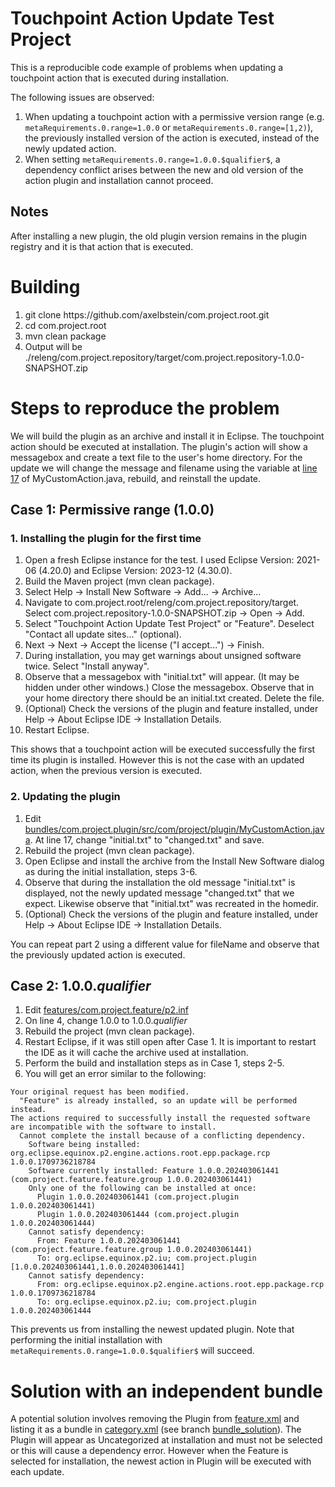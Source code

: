 # Touchpoint Action Update Test Project

This is a reproducible code example of problems when updating a touchpoint action that is executed during installation.

The following issues are observed:
1. When updating a touchpoint action with a permissive version range (e.g. `metaRequirements.0.range=1.0.0` or `metaRequirements.0.range=[1,2)`), the previously installed version of the action is executed, instead of the newly updated action.
2. When setting `metaRequirements.0.range=1.0.0.$qualifier$`, a dependency conflict arises between the new and old version of the action plugin and installation cannot proceed.

## Notes
After installing a new plugin, the old plugin version remains in the plugin registry and it is that action that is executed.

# Building

1. git clone htt<span>ps://github.com/axelbstein/com.project.root.git
2. cd com.project.root
3. mvn clean package
4. Output will be ./releng/com.project.repository/target/com.project.repository-1.0.0-SNAPSHOT.zip

# Steps to reproduce the problem

We will build the plugin as an archive and install it in Eclipse. The touchpoint action should be executed at installation. The plugin's action will show a messagebox and create a text file to the user's home directory. For the update we will change the message and filename using the variable at [line 17](https://github.com/axelbstein/com.project.root/blob/main/bundles/com.project.plugin/src/com/project/plugin/MyCustomAction.java#L17) of MyCustomAction.java, rebuild, and reinstall the update.

## Case 1: Permissive range (1.0.0)

### 1. Installing the plugin for the first time
1. Open a fresh Eclipse instance for the test. I used Eclipse Version: 2021-06 (4.20.0) and Eclipse Version: 2023-12 (4.30.0).
2. Build the Maven project (mvn clean package).
3. Select Help &rarr; Install New Software &rarr; Add... &rarr; Archive...
4. Navigate to com.project.root/releng/com.project.repository/target. Select com.project.repository-1.0.0-SNAPSHOT.zip &rarr; Open &rarr; Add.
5. Select "Touchpoint Action Update Test Project" or "Feature". Deselect "Contact all update sites..." (optional).
6. Next &rarr; Next &rarr; Accept the license ("I accept...") &rarr; Finish.
7. During installation, you may get warnings about unsigned software twice. Select "Install anyway".
8. Observe that a messagebox with "initial.txt" will appear. (It may be hidden under other windows.) Close the messagebox. Observe that in your home directory there should be an initial.txt created. Delete the file.
9. (Optional) Check the versions of the plugin and feature installed, under Help &rarr; About Eclipse IDE &rarr; Installation Details.
10. Restart Eclipse.

This shows that a touchpoint action will be executed successfully the first time its plugin is installed. However this is not the case with an updated action, when the previous version is executed.

### 2. Updating the plugin

1. Edit [bundles/com.project.plugin/src/com/project/plugin/MyCustomAction.java](https://github.com/axelbstein/com.project.root/blob/main/bundles/com.project.plugin/src/com/project/plugin/MyCustomAction.java#L17). At line 17, change "initial.txt" to "changed.txt" and save.
2. Rebuild the project (mvn clean package).
3. Open Eclipse and install the archive from the Install New Software dialog as during the initial installation, steps 3-6.
4. Observe that during the installation the old message "initial.txt" is displayed, not the newly updated message "changed.txt" that we expect. Likewise observe that "initial.txt" was recreated in the homedir.
5. (Optional) Check the versions of the plugin and feature installed, under Help &rarr; About Eclipse IDE &rarr; Installation Details.

You can repeat part 2 using a different value for fileName and observe that the previously updated action is executed.

## Case 2: 1.0.0.$qualifier$

1. Edit [features/com.project.feature/p2.inf](https://github.com/axelbstein/com.project.root/blob/main/features/com.project.feature/p2.inf#L4)
2. On line 4, change 1.0.0 to 1.0.0.$qualifier$
3. Rebuild the project (mvn clean package).
4. Restart Eclipse, if it was still open after Case 1. It is important to restart the IDE as it will cache the archive used at installation.
5. Perform the build and installation steps as in Case 1, steps 2-5.
6. You will get an error similar to the following:

```
Your original request has been modified.
  "Feature" is already installed, so an update will be performed instead.
The actions required to successfully install the requested software are incompatible with the software to install.
  Cannot complete the install because of a conflicting dependency.
    Software being installed: org.eclipse.equinox.p2.engine.actions.root.epp.package.rcp 1.0.0.1709736218784
    Software currently installed: Feature 1.0.0.202403061441 (com.project.feature.feature.group 1.0.0.202403061441)
    Only one of the following can be installed at once:
      Plugin 1.0.0.202403061441 (com.project.plugin 1.0.0.202403061441)
      Plugin 1.0.0.202403061444 (com.project.plugin 1.0.0.202403061444)
    Cannot satisfy dependency:
      From: Feature 1.0.0.202403061441 (com.project.feature.feature.group 1.0.0.202403061441)
      To: org.eclipse.equinox.p2.iu; com.project.plugin [1.0.0.202403061441,1.0.0.202403061441]
    Cannot satisfy dependency:
      From: org.eclipse.equinox.p2.engine.actions.root.epp.package.rcp 1.0.0.1709736218784
      To: org.eclipse.equinox.p2.iu; com.project.plugin 1.0.0.202403061444
```

This prevents us from installing the newest updated plugin. Note that performing the initial installation with `metaRequirements.0.range=1.0.0.$qualifier$` will succeed.

# Solution with an independent bundle

A potential solution involves removing the Plugin from [feature.xml](https://github.com/axelbstein/com.project.root/blob/main/features/com.project.feature/feature.xml#L20) and listing it as a bundle in [category.xml](https://github.com/axelbstein/com.project.root/blob/bundle_solution/releng/com.project.repository/category.xml#L3) (see branch [bundle_solution](https://github.com/axelbstein/com.project.root/compare/main..bundle_solution)). The Plugin will appear as Uncategorized at installation and must not be selected or this will cause a dependency error. However when the Feature is selected for installation, the newest action in Plugin will be executed with each update.
